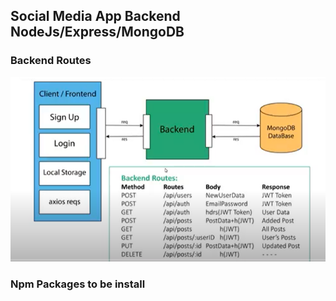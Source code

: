## Social Media App Backend NodeJs/Express/MongoDB

### Backend Routes

![backend rourtes](./routes.PNG)

### Npm Packages to be install
